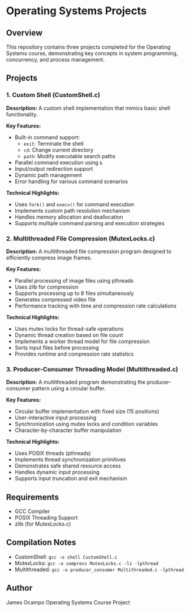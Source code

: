 # Operating Systems Projects

## Overview
This repository contains three projects completed for the Operating Systems course, demonstrating key concepts in system programming, concurrency, and process management.

## Projects

### 1. Custom Shell (CustomShell.c)
**Description:** A custom shell implementation that mimics basic shell functionality.

**Key Features:**
- Built-in command support:
  - `exit`: Terminate the shell
  - `cd`: Change current directory
  - `path`: Modify executable search paths
- Parallel command execution using `&`
- Input/output redirection support
- Dynamic path management
- Error handling for various command scenarios

**Technical Highlights:**
- Uses `fork()` and `execv()` for command execution
- Implements custom path resolution mechanism
- Handles memory allocation and deallocation
- Supports multiple command parsing and execution strategies

### 2. Multithreaded File Compression (MutexLocks.c)
**Description:** A multithreaded file compression program designed to efficiently compress image frames.

**Key Features:**
- Parallel processing of image files using pthreads
- Uses zlib for compression
- Supports processing up to 8 files simultaneously
- Generates compressed video file
- Performance tracking with time and compression rate calculations

**Technical Highlights:**
- Uses mutex locks for thread-safe operations
- Dynamic thread creation based on file count
- Implements a worker thread model for file compression
- Sorts input files before processing
- Provides runtime and compression rate statistics

### 3. Producer-Consumer Threading Model (Multithreaded.c)
**Description:** A multithreaded program demonstrating the producer-consumer pattern using a circular buffer.

**Key Features:**
- Circular buffer implementation with fixed size (15 positions)
- User-interactive input processing
- Synchronization using mutex locks and condition variables
- Character-by-character buffer manipulation

**Technical Highlights:**
- Uses POSIX threads (pthreads)
- Implements thread synchronization primitives
- Demonstrates safe shared resource access
- Handles dynamic input processing
- Supports input truncation and exit mechanism

## Requirements
- GCC Compiler
- POSIX Threading Support
- zlib (for MutexLocks.c)

## Compilation Notes
- CustomShell: `gcc -o shell CustomShell.c`
- MutexLocks: `gcc -o compress MutexLocks.c -lz -lpthread`
- Multithreaded: `gcc -o producer_consumer Multithreaded.c -lpthread`

## Author
James Ocampo
Operating Systems Course Project
